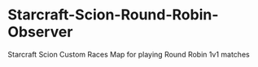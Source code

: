 # Starcraft-Scion-Round-Robin-Observer
Starcraft Scion Custom Races Map for playing Round Robin 1v1 matches 
